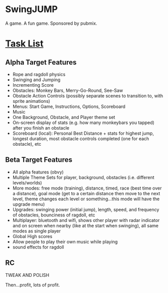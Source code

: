 # SwingJUMP #

A game. A fun game. Sponsored by pubmix.


# [Task List](http://code.google.com/p/pubmix/wiki/Task) #

## Alpha Target Features ##
  * Rope and ragdoll physics
  * Swinging and Jumping
  * Incrementing Score
  * Obstacles: Monkey Bars, Merry-Go-Round, See-Saw
  * Obstacle Action Controls (possibly separate scenes to transition to, with sprite animations)
  * Menus: Start Game, Instructions, Options, Scoreboard
  * Music
  * One Background, Obstacle, and Player theme set
  * On-screen display of stats (e.g. how many monkeybars you tapped) after you finish an obstacle
  * Scoreboard (local): Personal Best Distance  + stats for highest jump, longest duration, most obstacle controls completed (one for each obstacle),  etc

## Beta Target Features ##
  * All alpha features (obvy)
  * Multiple Theme Sets for player, background, obstacles (i.e. different levels/worlds)
  * More modes: free mode (training), distance, timed, race (best time over a distance), goal mode (get to a certain distance then move to the next level, theme changes each level or something...this mode will have the upgrade menu)
  * Upgrades: swinging power (initial jump), length, speed, and frequency of obstacles, bounciness of ragdoll, etc
  * Multiplayer: bluetooth and wifi, shows other player with radar indicator and on screen when nearby (like at the start when swinging), all same modes as single player
  * Global High scores
  * Allow people to play their own music while playing
  * sound effects for ragdoll

## RC ##
TWEAK AND POLISH

Then...profit, lots of profit.